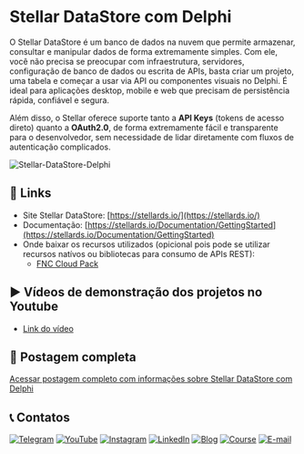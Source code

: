 # Stellar DataStore com Delphi

O Stellar DataStore é um banco de dados na nuvem que permite armazenar, consultar e manipular dados de forma extremamente simples. Com ele, você não precisa se preocupar com infraestrutura, servidores, configuração de banco de dados ou escrita de APIs, basta criar um projeto, uma tabela e começar a usar via API ou componentes visuais no Delphi. É ideal para aplicações desktop, mobile e web que precisam de persistência rápida, confiável e segura.

Além disso, o Stellar oferece suporte tanto a **API Keys** (tokens de acesso direto) quanto a **OAuth2.0**, de forma extremamente fácil e transparente para o desenvolvedor, sem necessidade de lidar diretamente com fluxos de autenticação complicados.

![Stellar-DataStore-Delphi](https://github.com/user-attachments/assets/c613b0f5-2318-41e6-89e4-c13dcd720dae)

## 🔗 Links
- Site Stellar DataStore: [https://stellards.io/](https://stellards.io/)
- Documentação: [https://stellards.io/Documentation/GettingStarted](https://stellards.io/Documentation/GettingStarted)
- Onde baixar os recursos utilizados (opicional pois pode se utilizar recursos natívos ou bibliotecas para consumo de APIs REST):
  - [FNC Cloud Pack](https://www.tmssoftware.com/site/tmsfnccloudpack.asp)

## ▶️ Vídeos de demonstração dos projetos no Youtube
- [Link do vídeo](https://www.youtube.com/@Code4Delphi)

## 📝 Postagem completa
[Acessar postagem completo com informações sobre Stellar DataStore com Delphi](https://code4delphi.com.br/blog/stellar-datastore-com-delphi/)

## 📞 Contatos
[![Telegram](https://img.shields.io/badge/Telegram-Join-blue?logo=telegram)](https://t.me/Code4Delphi)
[![YouTube](https://img.shields.io/badge/YouTube-Join-red?logo=youtube&logoColor=red)](https://www.youtube.com/@code4delphi)
[![Instagram](https://img.shields.io/badge/Intagram-Follow-red?logo=instagram&logoColor=pink)](https://www.instagram.com/code4delphi/)
[![LinkedIn](https://img.shields.io/badge/LinkedIn-Connect-blue)](https://www.linkedin.com/in/cesar-cardoso-dev)
[![Blog](https://img.shields.io/badge/Blog-Code4Delphi-F00?logo=delphi)](https://code4delphi.com.br/blog/)
[![Course](https://img.shields.io/badge/Course-Delphi-F00?logo=delphi)](https://go.hotmart.com/U81331747Y?dp=1)
[![E-mail](https://img.shields.io/badge/E--mail-Send-yellowgreen?logo=maildotru&logoColor=yellowgreen)](mailto:contato@code4delphi.com.br)

